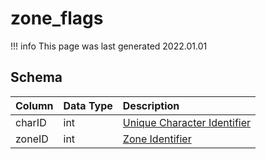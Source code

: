 # zone_flags

!!! info
	This page was last generated 2022.01.01

## Schema

| Column | Data Type | Description |
| :--- | :--- | :--- |
| charID | int | [Unique Character Identifier](../../../schema/characters/character_data) |
| zoneID | int | [Zone Identifier](../../../../server/zones/zone-list) |

